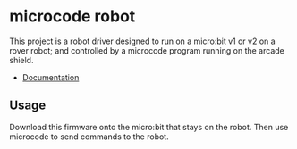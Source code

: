 # microcode robot

This project is a robot driver designed to run on a micro:bit v1 or v2 on a rover robot;
and controlled by a microcode program running on the arcade shield.

-   [Documentation](https://microsoft.github.io/microcode/robot)

## Usage

Download this firmware onto the micro:bit that stays on the robot. Then use microcode to send commands
to the robot.
